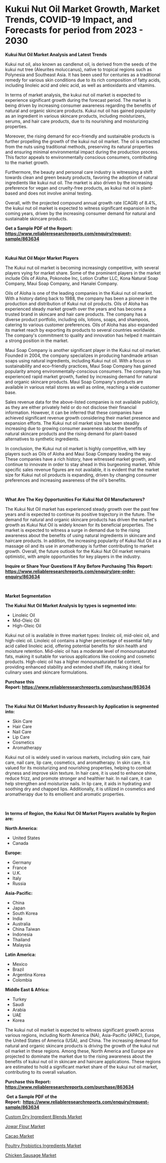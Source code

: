 <p><h1>Kukui Nut Oil Market Growth, Market Trends, COVID-19 Impact, and Forecasts for period from 2023 - 2030</h1></p><p><strong>Kukui Nut Oil Market Analysis and Latest Trends</strong></p>
<p><p>Kukui nut oil, also known as candlenut oil, is derived from the seeds of the kukui nut tree (Aleurites moluccanus), native to tropical regions such as Polynesia and Southeast Asia. It has been used for centuries as a traditional remedy for various skin conditions due to its rich composition of fatty acids, including linoleic acid and oleic acid, as well as antioxidants and vitamins.</p><p>In terms of market analysis, the kukui nut oil market is expected to experience significant growth during the forecast period. The market is being driven by increasing consumer awareness regarding the benefits of natural and organic skincare products. Kukui nut oil has gained popularity as an ingredient in various skincare products, including moisturizers, serums, and hair care products, due to its nourishing and moisturizing properties.</p><p>Moreover, the rising demand for eco-friendly and sustainable products is further propelling the growth of the kukui nut oil market. The oil is extracted from the nuts using traditional methods, preserving its natural properties and ensuring minimal environmental impact during the production process. This factor appeals to environmentally conscious consumers, contributing to the market growth.</p><p>Furthermore, the beauty and personal care industry is witnessing a shift towards clean and green beauty products, favoring the adoption of natural ingredients like kukui nut oil. The market is also driven by the increasing preference for vegan and cruelty-free products, as kukui nut oil is plant-based and does not involve animal testing.</p><p>Overall, with the projected compound annual growth rate (CAGR) of 8.4%, the kukui nut oil market is expected to witness significant expansion in the coming years, driven by the increasing consumer demand for natural and sustainable skincare products.</p></p>
<p><strong>Get a Sample PDF of the Report:&nbsp; <a href="https://www.reliableresearchreports.com/enquiry/request-sample/863634">https://www.reliableresearchreports.com/enquiry/request-sample/863634</a></strong></p>
<p>&nbsp;</p>
<p><strong>Kukui Nut Oil Major Market Players</strong></p>
<p><p>The Kukui nut oil market is becoming increasingly competitive, with several players vying for market share. Some of the prominent players in the market include Oils of Aloha, Pokonobe Inc, Lotion Crafter LLC, Kona Natural Soap Company, Maui Soap Company, and Hanalei Company.</p><p>Oils of Aloha is one of the leading companies in the Kukui nut oil market. With a history dating back to 1988, the company has been a pioneer in the production and distribution of Kukui nut oil products. Oils of Aloha has experienced steady market growth over the years and has become a trusted brand in skincare and hair care products. The company has a diverse product portfolio, including oils, lotions, soaps, and shampoos, catering to various customer preferences. Oils of Aloha has also expanded its market reach by exporting its products to several countries worldwide. The company's commitment to quality and innovation has helped it maintain a strong position in the market.</p><p>Maui Soap Company is another significant player in the Kukui nut oil market. Founded in 2004, the company specializes in producing handmade artisan soaps using natural ingredients, including Kukui nut oil. With a focus on sustainability and eco-friendly practices, Maui Soap Company has gained popularity among environmentally-conscious consumers. The company has experienced rapid market growth, fueled by increasing demand for natural and organic skincare products. Maui Soap Company's products are available in various retail stores as well as online, reaching a wide customer base.</p><p>Sales revenue data for the above-listed companies is not available publicly, as they are either privately held or do not disclose their financial information. However, it can be inferred that these companies have achieved significant revenue growth considering their market presence and expansion efforts. The Kukui nut oil market size has been steadily increasing due to growing consumer awareness about the benefits of natural skincare products and the rising demand for plant-based alternatives to synthetic ingredients.</p><p>In conclusion, the Kukui nut oil market is highly competitive, with key players such as Oils of Aloha and Maui Soap Company leading the way. These companies have a rich history, have witnessed market growth, and continue to innovate in order to stay ahead in this burgeoning market. While specific sales revenue figures are not available, it is evident that the market size for Kukui nut oil products is expanding, driven by changing consumer preferences and increasing awareness of the oil's benefits.</p></p>
<p>&nbsp;</p>
<p><strong>What Are The Key Opportunities For Kukui Nut Oil Manufacturers?</strong></p>
<p><p>The Kukui Nut Oil market has experienced steady growth over the past few years and is expected to continue its positive trajectory in the future. The demand for natural and organic skincare products has driven the market's growth as Kukui Nut Oil is widely known for its beneficial properties. The market is expected to witness a surge in demand due to the rising awareness about the benefits of using natural ingredients in skincare and haircare products. In addition, the increasing popularity of Kukui Nut Oil as a massage oil and its use in aromatherapy is further contributing to market growth. Overall, the future outlook for the Kukui Nut Oil market remains optimistic, with ample opportunities for key players in the industry.</p></p>
<p><strong>Inquire or Share Your Questions If Any Before Purchasing This Report: <a href="https://www.reliableresearchreports.com/enquiry/pre-order-enquiry/863634">https://www.reliableresearchreports.com/enquiry/pre-order-enquiry/863634</a></strong></p>
<p>&nbsp;</p>
<p><strong>Market Segmentation</strong></p>
<p><strong>The Kukui Nut Oil Market Analysis by types is segmented into:</strong></p>
<p><ul><li>Linoleic Oil</li><li>Mid-Oleic Oil</li><li>High-Oleic Oil</li></ul></p>
<p><p>Kukui nut oil is available in three market types: linoleic oil, mid-oleic oil, and high-oleic oil. Linoleic oil contains a higher percentage of essential fatty acid called linoleic acid, offering potential benefits for skin health and moisture retention. Mid-oleic oil has a moderate level of monounsaturated fats, making it suitable for various applications like cooking and cosmetic products. High-oleic oil has a higher monounsaturated fat content, providing enhanced stability and extended shelf life, making it ideal for culinary uses and skincare formulations.</p></p>
<p><strong>Purchase this Report:&nbsp;<a href="https://www.reliableresearchreports.com/purchase/863634">https://www.reliableresearchreports.com/purchase/863634</a></strong></p>
<p>&nbsp;</p>
<p><strong>The Kukui Nut Oil Market Industry Research by Application is segmented into:</strong></p>
<p><ul><li>Skin Care</li><li>Hair Care</li><li>Nail Care</li><li>Lip Care</li><li>Cosmetics</li><li>Aromatherapy</li></ul></p>
<p><p>Kukui nut oil is widely used in various markets, including skin care, hair care, nail care, lip care, cosmetics, and aromatherapy. In skin care, it is valued for its moisturizing and nourishing properties, helping to combat dryness and improve skin texture. In hair care, it is used to enhance shine, reduce frizz, and promote stronger and healthier hair. In nail care, it can help strengthen and moisturize nails. In lip care, it aids in hydrating and soothing dry and chapped lips. Additionally, it is utilized in cosmetics and aromatherapy due to its emollient and aromatic properties.</p></p>
<p>&nbsp;</p>
<p><strong>In terms of Region, the Kukui Nut Oil Market Players available by Region are:</strong></p>
<p>
    <p> <strong> North America: </strong>
        <ul>
            <li>United States</li>
            <li>Canada</li>
        </ul>
        </p> 
    <p> <strong> Europe: </strong>
        <ul>
            <li>Germany</li>
            <li>France</li>
            <li>U.K.</li>
            <li>Italy</li>
            <li>Russia</li>
        </ul>
        </p> 
    <p> <strong> Asia-Pacific: </strong>
        <ul>
            <li>China</li>
            <li>Japan</li>
            <li>South Korea</li>
            <li>India</li>
            <li>Australia</li>
            <li>China Taiwan</li>
            <li>Indonesia</li>
            <li>Thailand</li>
            <li>Malaysia</li>
        </ul>
        </p> 
    <p> <strong> Latin America: </strong>
        <ul>
            <li>Mexico</li>
            <li>Brazil</li>
            <li>Argentina Korea</li>
            <li>Colombia</li>
        </ul>
        </p> 
    <p> <strong> Middle East & Africa: </strong>
        <ul>
            <li>Turkey</li>
            <li>Saudi</li>
            <li>Arabia</li>
            <li>UAE</li>
            <li>Korea</li>
        </ul>
    </p>
    </p>
<p><p>The kukui nut oil market is expected to witness significant growth across various regions, including North America (NA), Asia-Pacific (APAC), Europe, the United States of America (USA), and China. The increasing demand for natural and organic skincare products is driving the growth of the kukui nut oil market in these regions. Among these, North America and Europe are projected to dominate the market due to the rising awareness about the benefits of kukui nut oil in skincare and haircare applications. These regions are estimated to hold a significant market share of the kukui nut oil market, contributing to its overall valuation.</p></p>
<p><strong>Purchase this Report: <a href="https://www.reliableresearchreports.com/purchase/863634">https://www.reliableresearchreports.com/purchase/863634</a></strong></p>
<p>&nbsp;<strong>Get a Sample PDF of the Report:&nbsp;&nbsp;<a href="https://www.reliableresearchreports.com/enquiry/request-sample/863634">https://www.reliableresearchreports.com/enquiry/request-sample/863634</a></strong></p>
<p><strong></strong></p>
<p><p><a href="https://medium.com/@adityalohrp23/custom-dry-ingredient-blends-market-exploring-market-share-market-trends-and-future-growth-f512d9837581">Custom Dry Ingredient Blends Market</a></p><p><a href="https://medium.com/@yuvrajsinghrp23/jowar-flour-market-outlook-industry-overview-and-forecast-2023-to-2030-5514358c05d2">Jowar Flour Market</a></p><p><a href="https://medium.com/@mhdhonirp23/cacao-market-furnishes-information-on-market-share-market-trends-and-market-growth-7a27ce7870a7">Cacao Market</a></p><p><a href="https://medium.com/@devidwarnerrp23/poultry-probiotics-ingredients-market-size-market-outlook-and-market-forecast-2023-to-2030-8acf3edbb877">Poultry Probiotics Ingredients Market</a></p><p><a href="https://medium.com/@rameshramurp23/chicken-sausage-market-size-market-outlook-and-market-forecast-2023-to-2030-f8a3230fff55">Chicken Sausage Market</a></p></p>